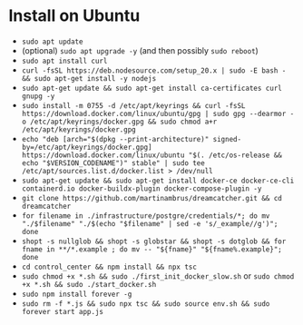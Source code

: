 # Install on Ubuntu
- `sudo apt update`
- (optional) `sudo apt upgrade -y` (and then possibly `sudo reboot`)
- `sudo apt install curl`
- `curl -fsSL https://deb.nodesource.com/setup_20.x | sudo -E bash - && sudo apt-get install -y nodejs`
- `sudo apt-get update && sudo apt-get install ca-certificates curl gnupg -y`
- `sudo install -m 0755 -d /etc/apt/keyrings && curl -fsSL https://download.docker.com/linux/ubuntu/gpg | sudo gpg --dearmor -o /etc/apt/keyrings/docker.gpg && sudo chmod a+r /etc/apt/keyrings/docker.gpg`
- `echo "deb [arch="$(dpkg --print-architecture)" signed-by=/etc/apt/keyrings/docker.gpg] https://download.docker.com/linux/ubuntu "$(. /etc/os-release && echo "$VERSION_CODENAME")" stable" | sudo tee /etc/apt/sources.list.d/docker.list > /dev/null`
- `sudo apt-get update && sudo apt-get install docker-ce docker-ce-cli containerd.io docker-buildx-plugin docker-compose-plugin -y`
- `git clone https://github.com/martinambrus/dreamcatcher.git && cd dreamcatcher`
- `for filename in ./infrastructure/postgre/credentials/*; do mv "./$filename" "./$(echo "$filename" | sed -e 's/_example//g')"; done`
- `shopt -s nullglob && shopt -s globstar && shopt -s dotglob && for fname in **/*.example ; do mv -- "${fname}" "${fname%.example}"; done`
- `cd control_center && npm install && npx tsc`
- `sudo chmod +x *.sh && sudo ./first_init_docker_slow.sh` or `sudo chmod +x *.sh && sudo ./start_docker.sh`
- `sudo npm install forever -g`
- `sudo rm -f *.js && sudo npx tsc && sudo source env.sh && sudo forever start app.js`